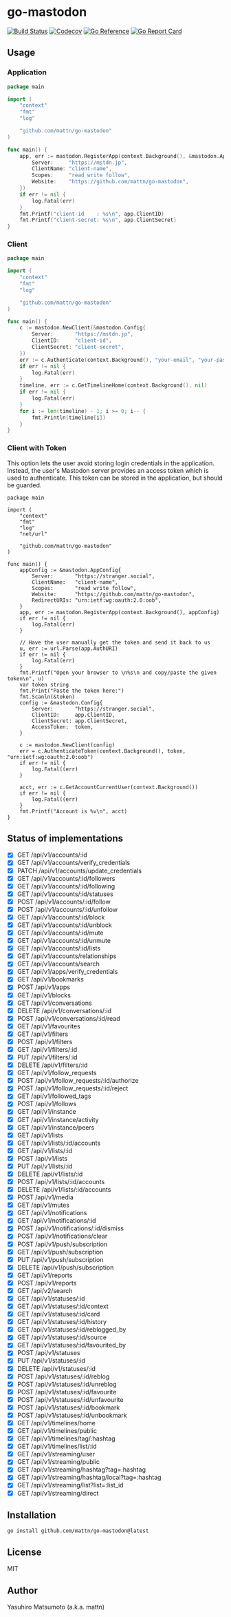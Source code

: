 # go-mastodon

[![Build Status](https://github.com/mattn/go-mastodon/workflows/test/badge.svg?branch=master)](https://github.com/mattn/go-mastodon/actions?query=workflow%3Atest)
[![Codecov](https://codecov.io/gh/mattn/go-mastodon/branch/master/graph/badge.svg)](https://codecov.io/gh/mattn/go-mastodon)
[![Go Reference](https://pkg.go.dev/badge/github.com/mattn/go-mastodon.svg)](https://pkg.go.dev/github.com/mattn/go-mastodon)
[![Go Report Card](https://goreportcard.com/badge/github.com/mattn/go-mastodon)](https://goreportcard.com/report/github.com/mattn/go-mastodon)


## Usage

### Application

```go
package main

import (
	"context"
	"fmt"
	"log"

	"github.com/mattn/go-mastodon"
)

func main() {
	app, err := mastodon.RegisterApp(context.Background(), &mastodon.AppConfig{
		Server:     "https://mstdn.jp",
		ClientName: "client-name",
		Scopes:     "read write follow",
		Website:    "https://github.com/mattn/go-mastodon",
	})
	if err != nil {
		log.Fatal(err)
	}
	fmt.Printf("client-id    : %s\n", app.ClientID)
	fmt.Printf("client-secret: %s\n", app.ClientSecret)
}
```

### Client

```go
package main

import (
	"context"
	"fmt"
	"log"

	"github.com/mattn/go-mastodon"
)

func main() {
	c := mastodon.NewClient(&mastodon.Config{
		Server:       "https://mstdn.jp",
		ClientID:     "client-id",
		ClientSecret: "client-secret",
	})
	err := c.Authenticate(context.Background(), "your-email", "your-password")
	if err != nil {
		log.Fatal(err)
	}
	timeline, err := c.GetTimelineHome(context.Background(), nil)
	if err != nil {
		log.Fatal(err)
	}
	for i := len(timeline) - 1; i >= 0; i-- {
		fmt.Println(timeline[i])
	}
}
```

### Client with Token
This option lets the user avoid storing login credentials in the application.  Instead, the user's Mastodon server
provides an access token which is used to authenticate.  This token can be stored in the application, but should be guarded.

```
package main

import (
	"context"
	"fmt"
	"log"
	"net/url"

	"github.com/mattn/go-mastodon"
)

func main() {
	appConfig := &mastodon.AppConfig{
		Server:       "https://stranger.social",
		ClientName:   "client-name",
		Scopes:       "read write follow",
		Website:      "https://github.com/mattn/go-mastodon",
		RedirectURIs: "urn:ietf:wg:oauth:2.0:oob",
	}
	app, err := mastodon.RegisterApp(context.Background(), appConfig)
	if err != nil {
		log.Fatal(err)
	}

	// Have the user manually get the token and send it back to us
	u, err := url.Parse(app.AuthURI)
	if err != nil {
		log.Fatal(err)
	}
	fmt.Printf("Open your browser to \n%s\n and copy/paste the given token\n", u)
	var token string
	fmt.Print("Paste the token here:")
	fmt.Scanln(&token)
	config := &mastodon.Config{
		Server:       "https://stranger.social",
		ClientID:     app.ClientID,
		ClientSecret: app.ClientSecret,
		AccessToken:  token,
	}

	c := mastodon.NewClient(config)
	err = c.AuthenticateToken(context.Background(), token, "urn:ietf:wg:oauth:2.0:oob")
	if err != nil {
        log.Fatal((err)
	}

	acct, err := c.GetAccountCurrentUser(context.Background())
	if err != nil {
        log.Fatal((err)
	}
	fmt.Printf("Account is %v\n", acct)
}
```

## Status of implementations

* [x] GET /api/v1/accounts/:id
* [x] GET /api/v1/accounts/verify_credentials
* [x] PATCH /api/v1/accounts/update_credentials
* [x] GET /api/v1/accounts/:id/followers
* [x] GET /api/v1/accounts/:id/following
* [x] GET /api/v1/accounts/:id/statuses
* [x] POST /api/v1/accounts/:id/follow
* [x] POST /api/v1/accounts/:id/unfollow
* [x] GET /api/v1/accounts/:id/block
* [x] GET /api/v1/accounts/:id/unblock
* [x] GET /api/v1/accounts/:id/mute
* [x] GET /api/v1/accounts/:id/unmute
* [x] GET /api/v1/accounts/:id/lists
* [x] GET /api/v1/accounts/relationships
* [x] GET /api/v1/accounts/search
* [x] GET /api/v1/apps/verify_credentials
* [x] GET /api/v1/bookmarks
* [x] POST /api/v1/apps
* [x] GET /api/v1/blocks
* [x] GET /api/v1/conversations
* [x] DELETE /api/v1/conversations/:id
* [x] POST /api/v1/conversations/:id/read
* [x] GET /api/v1/favourites
* [x] GET /api/v1/filters
* [x] POST /api/v1/filters
* [x] GET /api/v1/filters/:id
* [x] PUT /api/v1/filters/:id
* [x] DELETE /api/v1/filters/:id
* [x] GET /api/v1/follow_requests
* [x] POST /api/v1/follow_requests/:id/authorize
* [x] POST /api/v1/follow_requests/:id/reject
* [x] GET /api/v1/followed_tags
* [x] POST /api/v1/follows
* [x] GET /api/v1/instance
* [x] GET /api/v1/instance/activity
* [x] GET /api/v1/instance/peers
* [x] GET /api/v1/lists
* [x] GET /api/v1/lists/:id/accounts
* [x] GET /api/v1/lists/:id
* [x] POST /api/v1/lists
* [x] PUT /api/v1/lists/:id
* [x] DELETE /api/v1/lists/:id
* [x] POST /api/v1/lists/:id/accounts
* [x] DELETE /api/v1/lists/:id/accounts
* [x] POST /api/v1/media
* [x] GET /api/v1/mutes
* [x] GET /api/v1/notifications
* [x] GET /api/v1/notifications/:id
* [x] POST /api/v1/notifications/:id/dismiss
* [x] POST /api/v1/notifications/clear
* [x] POST /api/v1/push/subscription
* [x] GET /api/v1/push/subscription
* [x] PUT /api/v1/push/subscription
* [x] DELETE /api/v1/push/subscription
* [x] GET /api/v1/reports
* [x] POST /api/v1/reports
* [x] GET /api/v2/search
* [x] GET /api/v1/statuses/:id
* [x] GET /api/v1/statuses/:id/context
* [x] GET /api/v1/statuses/:id/card
* [x] GET /api/v1/statuses/:id/history
* [x] GET /api/v1/statuses/:id/reblogged_by
* [x] GET /api/v1/statuses/:id/source
* [x] GET /api/v1/statuses/:id/favourited_by
* [x] POST /api/v1/statuses
* [x] PUT /api/v1/statuses/:id
* [x] DELETE /api/v1/statuses/:id
* [x] POST /api/v1/statuses/:id/reblog
* [x] POST /api/v1/statuses/:id/unreblog
* [x] POST /api/v1/statuses/:id/favourite
* [x] POST /api/v1/statuses/:id/unfavourite
* [x] POST /api/v1/statuses/:id/bookmark
* [x] POST /api/v1/statuses/:id/unbookmark
* [x] GET /api/v1/timelines/home
* [x] GET /api/v1/timelines/public
* [x] GET /api/v1/timelines/tag/:hashtag
* [x] GET /api/v1/timelines/list/:id
* [x] GET /api/v1/streaming/user
* [x] GET /api/v1/streaming/public
* [x] GET /api/v1/streaming/hashtag?tag=:hashtag
* [x] GET /api/v1/streaming/hashtag/local?tag=:hashtag
* [x] GET /api/v1/streaming/list?list=:list_id
* [x] GET /api/v1/streaming/direct

## Installation

```shell
go install github.com/mattn/go-mastodon@latest
```

## License

MIT

## Author

Yasuhiro Matsumoto (a.k.a. mattn)
